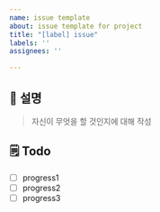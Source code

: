 ```yaml
---
name: issue template
about: issue template for project
title: "[label] issue"
labels: ''
assignees: ''

---
```


## 📌 설명
> 자신이 무엇을 할 것인지에 대해 작성

## 🗒️ Todo
- [ ] progress1
- [ ] progress2
- [ ] progress3
